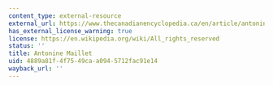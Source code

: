 ```yaml
---
content_type: external-resource
external_url: https://www.thecanadianencyclopedia.ca/en/article/antonine-maillet
has_external_license_warning: true
license: https://en.wikipedia.org/wiki/All_rights_reserved
status: ''
title: Antonine Maillet
uid: 4889a81f-4f75-49ca-a094-5712fac91e14
wayback_url: ''
---
```

